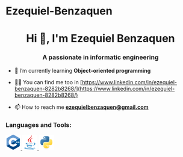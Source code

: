 # Ezequiel-Benzaquen
<h1 align="center">Hi 👋, I'm Ezequiel Benzaquen</h1>
<h3 align="center">A passionate in informatic engineering</h3>

- 🌱 I’m currently learning **Object-oriented programming**

- 👨‍💻 You can find me too in [https://www.linkedin.com/in/ezequiel-benzaquen-8282b8268/](https://www.linkedin.com/in/ezequiel-benzaquen-8282b8268/)

- 📫 How to reach me **ezequielbenzaquen@gmail.com**

<h3 align="left">Languages and Tools:</h3>
<p align="left"> <a href="https://www.w3schools.com/cpp/" target="_blank" rel="noreferrer"> <img src="https://raw.githubusercontent.com/devicons/devicon/master/icons/cplusplus/cplusplus-original.svg" alt="cplusplus" width="40" height="40"/> </a> <a href="https://www.java.com" target="_blank" rel="noreferrer"> <img src="https://raw.githubusercontent.com/devicons/devicon/master/icons/java/java-original.svg" alt="java" width="40" height="40"/> </a> <a href="https://www.python.org" target="_blank" rel="noreferrer"> <img src="https://raw.githubusercontent.com/devicons/devicon/master/icons/python/python-original.svg" alt="python" width="40" height="40"/> </a> </p>




